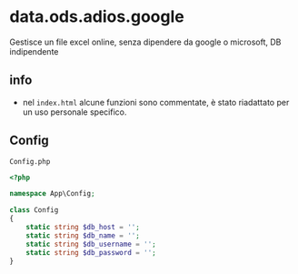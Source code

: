 # data.ods.adios.google

Gestisce un file excel online, senza dipendere da google o microsoft, DB indipendente

## info

+ nel ```index.html``` alcune funzioni sono commentate, è stato riadattato per un uso personale specifico.

## Config

```Config.php```

```php
<?php

namespace App\Config;

class Config
{
	static string $db_host = '';
	static string $db_name = '';
	static string $db_username = '';
	static string $db_password = '';
}
```
